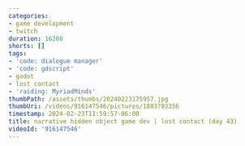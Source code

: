 ```yaml
---
categories:
- game development
- twitch
duration: 16208
shorts: []
tags:
- 'code: dialogue manager'
- 'code: gdscript'
- godot
- lost contact
- 'raiding: MyriadMinds'
thumbPath: /assets/thumbs/20240223175957.jpg
thumbUri: /videos/916147546/pictures/1803703356
timestamp: 2024-02-23T11:59:57-06:00
title: narrative hidden object game dev | lost contact (day 43)
videoId: '916147546'
---
```

